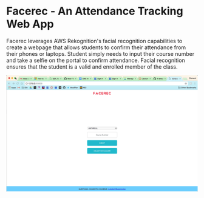 # Facerec - An Attendance Tracking Web App

Facerec leverages AWS Rekognition's facial recognition capabilities to create a webpage that allows students to 
confirm their attendance from their phones or laptops. Student simply needs to input their course number and take 
a selfie on the portal to confirm attendance. Facial recognition ensures that the student is a valid and enrolled member
of the class. 

[![Watch the demo](https://github.com/ClementSutjiatma/facerec/blob/master/static/Screen%20Shot%202018-09-06%20at%206.20.14%20PM.png)](https://youtu.be/Qea20YHEuD0)
